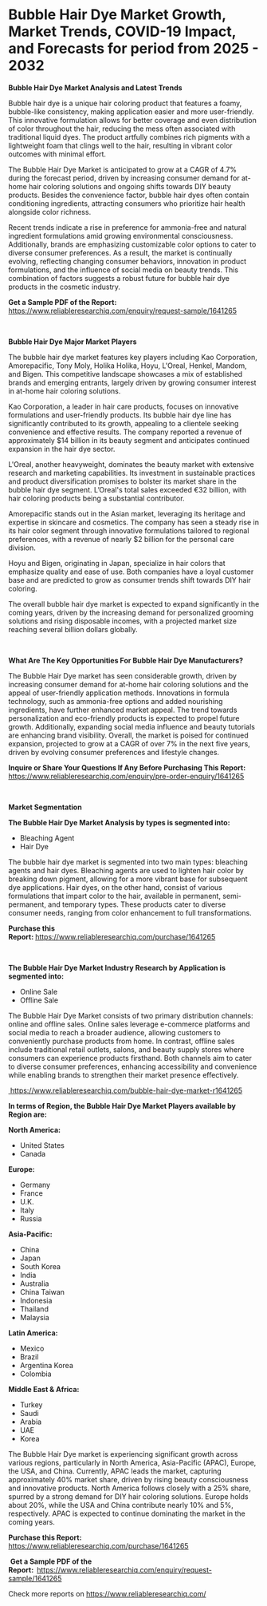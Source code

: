 <p><h1>Bubble Hair Dye Market Growth, Market Trends, COVID-19 Impact, and Forecasts for period from 2025 - 2032</h1></p><p><strong>Bubble Hair Dye Market Analysis and Latest Trends</strong></p>
<p><p>Bubble hair dye is a unique hair coloring product that features a foamy, bubble-like consistency, making application easier and more user-friendly. This innovative formulation allows for better coverage and even distribution of color throughout the hair, reducing the mess often associated with traditional liquid dyes. The product artfully combines rich pigments with a lightweight foam that clings well to the hair, resulting in vibrant color outcomes with minimal effort.</p><p>The Bubble Hair Dye Market is anticipated to grow at a CAGR of 4.7% during the forecast period, driven by increasing consumer demand for at-home hair coloring solutions and ongoing shifts towards DIY beauty products. Besides the convenience factor, bubble hair dyes often contain conditioning ingredients, attracting consumers who prioritize hair health alongside color richness. </p><p>Recent trends indicate a rise in preference for ammonia-free and natural ingredient formulations amid growing environmental consciousness. Additionally, brands are emphasizing customizable color options to cater to diverse consumer preferences. As a result, the market is continually evolving, reflecting changing consumer behaviors, innovation in product formulations, and the influence of social media on beauty trends. This combination of factors suggests a robust future for bubble hair dye products in the cosmetic industry.</p></p>
<p><strong>Get a Sample PDF of the Report:&nbsp;</strong> <a href="https://www.reliableresearchiq.com/enquiry/request-sample/1641265?utm_campaign=99&utm_medium=2&utm_source=Github&utm_content=ia&utm_term=09022025&utm_id=bubble-hair-dye">https://www.reliableresearchiq.com/enquiry/request-sample/1641265</a></p>
<p>&nbsp;</p>
<p><strong>Bubble Hair Dye Major Market Players</strong></p>
<p><p>The bubble hair dye market features key players including Kao Corporation, Amorepacific, Tony Moly, Holika Holika, Hoyu, L'Oreal, Henkel, Mandom, and Bigen. This competitive landscape showcases a mix of established brands and emerging entrants, largely driven by growing consumer interest in at-home hair coloring solutions.</p><p>Kao Corporation, a leader in hair care products, focuses on innovative formulations and user-friendly products. Its bubble hair dye line has significantly contributed to its growth, appealing to a clientele seeking convenience and effective results. The company reported a revenue of approximately $14 billion in its beauty segment and anticipates continued expansion in the hair dye sector.</p><p>L'Oreal, another heavyweight, dominates the beauty market with extensive research and marketing capabilities. Its investment in sustainable practices and product diversification promises to bolster its market share in the bubble hair dye segment. L’Oreal's total sales exceeded €32 billion, with hair coloring products being a substantial contributor.</p><p>Amorepacific stands out in the Asian market, leveraging its heritage and expertise in skincare and cosmetics. The company has seen a steady rise in its hair color segment through innovative formulations tailored to regional preferences, with a revenue of nearly $2 billion for the personal care division.</p><p>Hoyu and Bigen, originating in Japan, specialize in hair colors that emphasize quality and ease of use. Both companies have a loyal customer base and are predicted to grow as consumer trends shift towards DIY hair coloring.</p><p>The overall bubble hair dye market is expected to expand significantly in the coming years, driven by the increasing demand for personalized grooming solutions and rising disposable incomes, with a projected market size reaching several billion dollars globally.</p></p>
<p>&nbsp;</p>
<p><strong>What Are The Key Opportunities For Bubble Hair Dye Manufacturers?</strong></p>
<p><p>The Bubble Hair Dye market has seen considerable growth, driven by increasing consumer demand for at-home hair coloring solutions and the appeal of user-friendly application methods. Innovations in formula technology, such as ammonia-free options and added nourishing ingredients, have further enhanced market appeal. The trend towards personalization and eco-friendly products is expected to propel future growth. Additionally, expanding social media influence and beauty tutorials are enhancing brand visibility. Overall, the market is poised for continued expansion, projected to grow at a CAGR of over 7% in the next five years, driven by evolving consumer preferences and lifestyle changes.</p></p>
<p><strong>Inquire or Share Your Questions If Any Before Purchasing This Report:</strong> <a href="https://www.reliableresearchiq.com/enquiry/pre-order-enquiry/1641265?utm_campaign=99&utm_medium=2&utm_source=Github&utm_content=ia&utm_term=09022025&utm_id=bubble-hair-dye">https://www.reliableresearchiq.com/enquiry/pre-order-enquiry/1641265</a></p>
<p>&nbsp;</p>
<p><strong>Market Segmentation</strong></p>
<p><strong>The Bubble Hair Dye Market Analysis by types is segmented into:</strong></p>
<p><ul><li>Bleaching Agent</li><li>Hair Dye</li></ul></p>
<p><p>The bubble hair dye market is segmented into two main types: bleaching agents and hair dyes. Bleaching agents are used to lighten hair color by breaking down pigment, allowing for a more vibrant base for subsequent dye applications. Hair dyes, on the other hand, consist of various formulations that impart color to the hair, available in permanent, semi-permanent, and temporary types. These products cater to diverse consumer needs, ranging from color enhancement to full transformations.</p></p>
<p><strong>Purchase this Report:&nbsp;</strong><a href="https://www.reliableresearchiq.com/purchase/1641265?utm_campaign=99&utm_medium=2&utm_source=Github&utm_content=ia&utm_term=09022025&utm_id=bubble-hair-dye">https://www.reliableresearchiq.com/purchase/1641265</a></p>
<p>&nbsp;</p>
<p><strong>The Bubble Hair Dye Market Industry Research by Application is segmented into:</strong></p>
<p><ul><li>Online Sale</li><li>Offline Sale</li></ul></p>
<p><p>The Bubble Hair Dye Market consists of two primary distribution channels: online and offline sales. Online sales leverage e-commerce platforms and social media to reach a broader audience, allowing customers to conveniently purchase products from home. In contrast, offline sales include traditional retail outlets, salons, and beauty supply stores where consumers can experience products firsthand. Both channels aim to cater to diverse consumer preferences, enhancing accessibility and convenience while enabling brands to strengthen their market presence effectively.</p></p>
<p><a href="https://www.reliableresearchiq.com/bubble-hair-dye-market-r1641265?utm_campaign=99&utm_medium=2&utm_source=Github&utm_content=ia&utm_term=09022025&utm_id=bubble-hair-dye">&nbsp;https://www.reliableresearchiq.com/bubble-hair-dye-market-r1641265</a></p>
<p><strong>In terms of Region, the Bubble Hair Dye Market Players available by Region are:</strong></p>
<p>
    <p> <strong> North America: </strong>
        <ul>
            <li>United States</li>
            <li>Canada</li>
        </ul>
        </p> 
    <p> <strong> Europe: </strong>
        <ul>
            <li>Germany</li>
            <li>France</li>
            <li>U.K.</li>
            <li>Italy</li>
            <li>Russia</li>
        </ul>
        </p> 
    <p> <strong> Asia-Pacific: </strong>
        <ul>
            <li>China</li>
            <li>Japan</li>
            <li>South Korea</li>
            <li>India</li>
            <li>Australia</li>
            <li>China Taiwan</li>
            <li>Indonesia</li>
            <li>Thailand</li>
            <li>Malaysia</li>
        </ul>
        </p> 
    <p> <strong> Latin America: </strong>
        <ul>
            <li>Mexico</li>
            <li>Brazil</li>
            <li>Argentina Korea</li>
            <li>Colombia</li>
        </ul>
        </p> 
    <p> <strong> Middle East & Africa: </strong>
        <ul>
            <li>Turkey</li>
            <li>Saudi</li>
            <li>Arabia</li>
            <li>UAE</li>
            <li>Korea</li>
        </ul>
    </p>
    </p>
<p><p>The Bubble Hair Dye market is experiencing significant growth across various regions, particularly in North America, Asia-Pacific (APAC), Europe, the USA, and China. Currently, APAC leads the market, capturing approximately 40% market share, driven by rising beauty consciousness and innovative products. North America follows closely with a 25% share, spurred by a strong demand for DIY hair coloring solutions. Europe holds about 20%, while the USA and China contribute nearly 10% and 5%, respectively. APAC is expected to continue dominating the market in the coming years.</p></p>
<p><strong>Purchase this Report: </strong><a href="https://www.reliableresearchiq.com/purchase/1641265?utm_campaign=99&utm_medium=2&utm_source=Github&utm_content=ia&utm_term=09022025&utm_id=bubble-hair-dye">https://www.reliableresearchiq.com/purchase/1641265</a></p>
<p>&nbsp;<strong>Get a Sample PDF of the Report:&nbsp;&nbsp;</strong><a href="https://www.reliableresearchiq.com/enquiry/request-sample/1641265?utm_campaign=99&utm_medium=2&utm_source=Github&utm_content=ia&utm_term=09022025&utm_id=bubble-hair-dye">https://www.reliableresearchiq.com/enquiry/request-sample/1641265</a></p>
<p><strong></strong></p>
<p>Check more reports on <a href="https://www.reliableresearchiq.com/?utm_campaign=99&utm_medium=2&utm_source=Github&utm_content=ia&utm_term=09022025&utm_id=bubble-hair-dye">https://www.reliableresearchiq.com/</a></p>